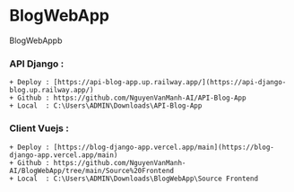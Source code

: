 # BlogWebApp
BlogWebAppb 
### API Django : 
    + Deploy : [https://api-blog-app.up.railway.app/](https://api-django-blog.up.railway.app/)
    + Github : https://github.com/NguyenVanManh-AI/API-Blog-App
    + Local  : C:\Users\ADMIN\Downloads\API-Blog-App
### Client Vuejs : 
    + Deploy : [https://blog-django-app.vercel.app/main](https://blog-django-app.vercel.app/main)
    + Github : https://github.com/NguyenVanManh-AI/BlogWebApp/tree/main/Source%20Frontend
    + Local  : C:\Users\ADMIN\Downloads\BlogWebApp\Source Frontend

